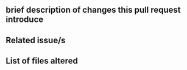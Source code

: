 ## brief description of changes this pull request introduce

## Related issue/s

## List of files altered
